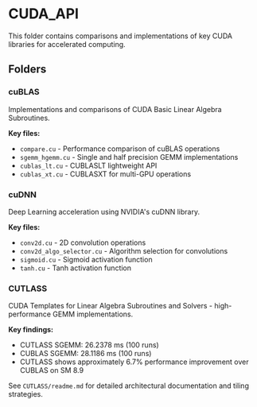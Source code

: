# CUDA_API

This folder contains comparisons and implementations of key CUDA libraries for accelerated computing.

## Folders

### cuBLAS
Implementations and comparisons of CUDA Basic Linear Algebra Subroutines.

**Key files:**
- `compare.cu` - Performance comparison of cuBLAS operations
- `sgemm_hgemm.cu` - Single and half precision GEMM implementations
- `cublas_lt.cu` - CUBLASLT lightweight API
- `cublas_xt.cu` - CUBLASXT for multi-GPU operations

### cuDNN
Deep Learning acceleration using NVIDIA's cuDNN library.

**Key files:**
- `conv2d.cu` - 2D convolution operations
- `conv2d_algo_selector.cu` - Algorithm selection for convolutions
- `sigmoid.cu` - Sigmoid activation function
- `tanh.cu` - Tanh activation function

### CUTLASS
CUDA Templates for Linear Algebra Subroutines and Solvers - high-performance GEMM implementations.

**Key findings:**
- CUTLASS SGEMM: 26.2378 ms (100 runs)
- CUBLAS SGEMM: 28.1186 ms (100 runs)
- CUTLASS shows approximately 6.7% performance improvement over CUBLAS on SM 8.9

See `CUTLASS/readme.md` for detailed architectural documentation and tiling strategies.
